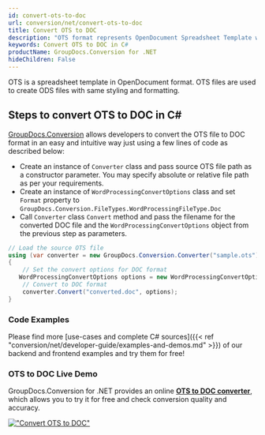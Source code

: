 ```yaml
---
id: convert-ots-to-doc
url: conversion/net/convert-ots-to-doc
title: Convert OTS to DOC
description: "OTS format represents OpenDocument Spreadsheet Template with .ots extension. Learn how to convert OTS to DOC file programmatically in C# language using GroupDocs.Conversion for .NET library."
keywords: Convert OTS to DOC in C#
productName: GroupDocs.Conversion for .NET
hideChildren: False
---
```


OTS is a spreadsheet template in OpenDocument format. OTS files are used to create ODS files with same styling and formatting.

## Steps to convert OTS to DOC in C#

[GroupDocs.Conversion](https://products.groupdocs.com/conversion/net) allows developers to convert the OTS file to DOC format in an easy and intuitive way just using a few lines of code as described below:

* Create an instance of `Converter` class and pass source OTS file path as a constructor parameter. You may specify absolute or relative file path as per your requirements. 
* Create an instance of `WordProcessingConvertOptions` class and set `Format` property to `GroupDocs.Conversion.FileTypes.WordProcessingFileType.Doc`
* Call `Converter` class `Convert` method and pass the filename for the converted DOC file and the `WordProcessingConvertOptions` object from the previous step as parameters.

```csharp
// Load the source OTS file
using (var converter = new GroupDocs.Conversion.Converter("sample.ots"))
{
    // Set the convert options for DOC format
   WordProcessingConvertOptions options = new WordProcessingConvertOptions { Format = GroupDocs.Conversion.FileTypes.WordProcessingFileType.Doc };
    // Convert to DOC format
    converter.Convert("converted.doc", options);
}
```

### Code Examples

Please find more [use-cases and complete C# sources]({{< ref "conversion/net/developer-guide/examples-and-demos.md" >}}) of our backend and frontend examples and try them for free!

### OTS to DOC Live Demo

GroupDocs.Conversion for .NET provides an online [**OTS to DOC converter**](https://products.groupdocs.app/conversion/ots-to-doc), which allows you to try it for free and check conversion quality and accuracy.

[!["Convert OTS to DOC"](conversion/net/images/convert-to-doc/convert-ots-to-doc.png)](https://products.groupdocs.app/conversion/ots-to-doc)